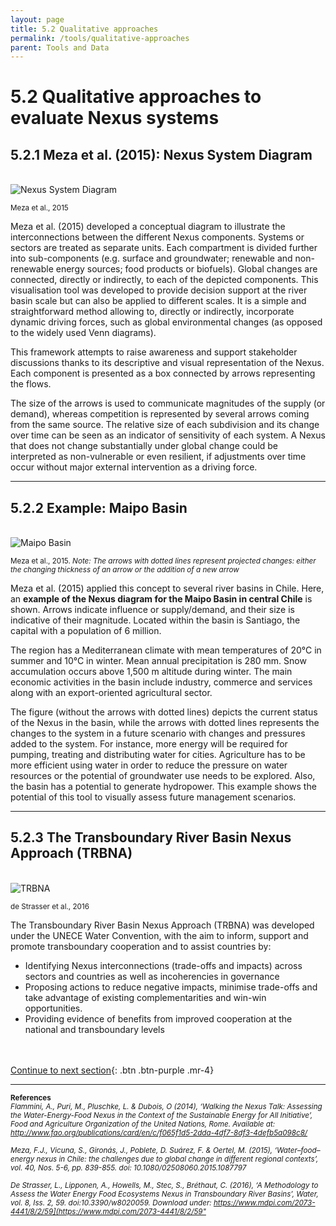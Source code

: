 ```yaml
---
layout: page
title: 5.2 Qualitative approaches
permalink: /tools/qualitative-approaches
parent: Tools and Data
---
```

# **5.2 Qualitative approaches to evaluate Nexus systems**

## 5.2.1 Meza et al. (2015): Nexus System Diagram
<br>
<img src="/wef-nexus-online-course/assets/meza.jpg" alt="Nexus System Diagram">
<p><small>Meza et al., 2015</small></p>
<p><small>  </small></p>

Meza et al. (2015) developed a conceptual diagram to illustrate the interconnections between the different Nexus components. Systems or sectors are treated as separate units. Each compartment is divided further into sub-components (e.g. surface and groundwater; renewable and non-renewable energy sources; food products or biofuels). Global changes are connected, directly or indirectly, to each of the depicted components. This visualisation tool was developed to provide decision support at the river basin scale but can also be applied to different scales. It is a simple and straightforward method allowing to, directly or indirectly, incorporate dynamic driving forces, such as global environmental changes (as opposed to the widely used Venn diagrams).

This framework attempts to raise awareness and support stakeholder discussions thanks to its descriptive and visual representation of the Nexus. Each component is presented as a box connected by arrows representing the flows.

The size of the arrows is used to communicate magnitudes of the supply (or demand), whereas competition is represented by several arrows coming from the same source. The relative size of each subdivision and its change over time can be seen as an indicator of sensitivity of each system. A Nexus that does not change substantially under global change could be interpreted as non-vulnerable or even resilient, if adjustments over time occur without major external intervention as a driving force.

<hr/>

## 5.2.2 Example: Maipo Basin
<br>
<img src="/wef-nexus-online-course/assets/maipo.png" alt="Maipo Basin">
<p><small>Meza et al., 2015. <i>Note: The arrows with dotted lines represent projected changes:
either the changing thickness of an arrow or the addition of a new arrow </i></small></p>
<p><small> </small></p>

Meza et al. (2015) applied this concept to several river basins in Chile. Here, an **example of the Nexus diagram for the Maipo Basin in central Chile** is shown. Arrows indicate influence or supply/demand, and their size is indicative of their magnitude. Located within the basin is Santiago, the capital with a population of 6 million. 

The region has a Mediterranean climate with mean temperatures of 20°C in summer and 10°C in winter. Mean annual precipitation is 280 mm. Snow accumulation occurs above 1,500 m altitude during winter. The main economic activities in the basin include industry, commerce and services along with an export-oriented agricultural sector.

The figure (without the arrows with dotted lines) depicts the current status of the Nexus in the basin, while the arrows with dotted lines represents the changes to the system in a future scenario with changes and pressures added to the system. For instance, more energy will be required for pumping, treating and distributing water for cities. Agriculture has to be more efficient using water in order to reduce the pressure on water resources or the potential of groundwater use needs to be explored. Also, the basin has a potential to generate hydropower. This example shows the potential of this tool to visually assess future management scenarios.

<hr/>

## 5.2.3 The Transboundary River Basin Nexus Approach (TRBNA)
<br>
<img src="/wef-nexus-online-course/assets/TRBNA.png" alt="TRBNA">
<p><small>de Strasser et al., 2016</small></p>
<p><small>  </small></p>

The Transboundary River Basin Nexus Approach (TRBNA) was developed under the UNECE Water Convention, with the aim to inform, support and promote transboundary cooperation and to assist countries by:

- Identifying Nexus interconnections (trade-offs and impacts) across sectors and countries as well as incoherencies in governance
- Proposing actions to reduce negative impacts, minimise trade-offs and take advantage of existing complementarities and win-win opportunities.
- Providing evidence of benefits from improved cooperation at the national and transboundary levels


<br/> <br/>
[Continue to next section](https://waterbender231.github.io/wef-nexus-online-course/tools/semi-quantitative){: .btn .btn-purple .mr-4}

<hr/>

<p><small><b>References</b><br>
<i>Flammini, A., Puri, M., Pluschke, L. & Dubois, O (2014), ‘Walking the Nexus Talk: Assessing the Water-Energy-Food Nexus in the Context of the Sustainable Energy for All Initiative’, Food and Agriculture Organization of the United Nations, Rome. Available at: <a href="http://www.fao.org/publications/card/en/c/f065f1d5-2dda-4df7-8df3-4defb5a098c8/">http://www.fao.org/publications/card/en/c/f065f1d5-2dda-4df7-8df3-4defb5a098c8/</a><br>
 <br>
Meza, F.J., Vicuna, S., Gironás, J., Poblete, D. Suárez, F. & Oertel, M. (2015), ‘Water–food–energy nexus in Chile: the challenges due to global change in different regional contexts’, vol. 40, Nos. 5-6, pp. 839-855. doi: 10.1080/02508060.2015.1087797<br>
 <br>
De Strasser, L., Lipponen, A., Howells, M., Stec, S., Bréthaut, C. (2016), ‘A Methodology to Assess the Water Energy Food Ecosystems Nexus in Transboundary River Basins’, Water, vol. 8, Iss. 2, 59. doi:10.3390/w8020059. Download under: <a href="https://www.mdpi.com/2073-4441/8/2/59](https://www.mdpi.com/2073-4441/8/2/59">https://www.mdpi.com/2073-4441/8/2/59](https://www.mdpi.com/2073-4441/8/2/59"</a></i></small></p>



